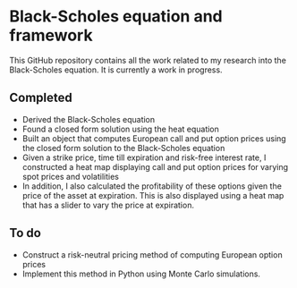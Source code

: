 # Black-Scholes equation and framework

This GitHub repository contains all the work related to my research into the Black-Scholes equation. It is currently a work in progress.

## Completed
- Derived the Black-Scholes equation
- Found a closed form solution using the heat equation
- Built an object that computes European call and put option prices using the closed form solution to the Black-Scholes equation
- Given a strike price, time till expiration and risk-free interest rate, I constructed a heat map displaying call and put option prices for varying spot prices and volatilities
- In addition, I also calculated the profitability of these options given the price of the asset at expiration. This is also displayed using a heat map that has a slider to vary the price at expiration.

## To do
- Construct a risk-neutral pricing method of computing European option prices
- Implement this method in Python using Monte Carlo simulations.

